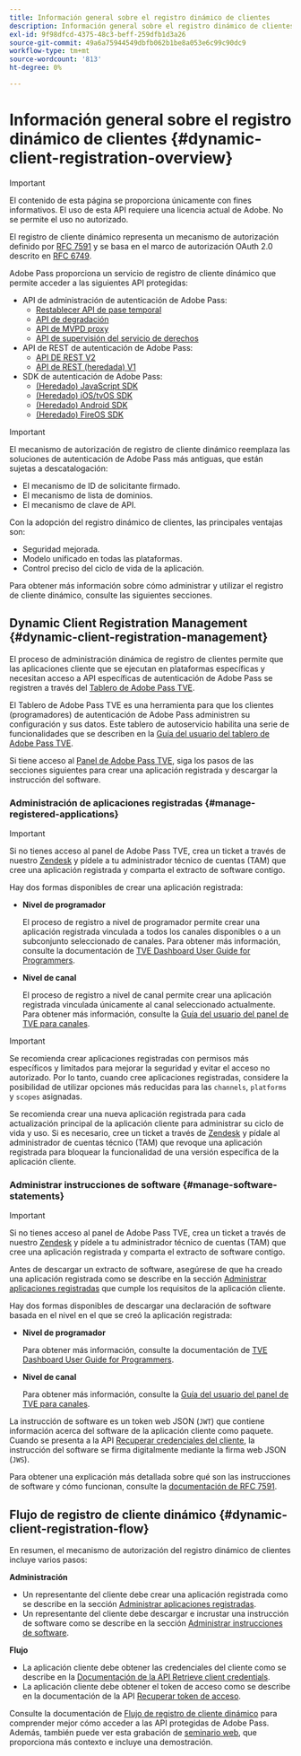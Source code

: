```yaml
---
title: Información general sobre el registro dinámico de clientes
description: Información general sobre el registro dinámico de clientes
exl-id: 9f98dfcd-4375-48c3-beff-259dfb1d3a26
source-git-commit: 49a6a75944549dbfb062b1be8a053e6c99c90dc9
workflow-type: tm+mt
source-wordcount: '813'
ht-degree: 0%

---
```


# Información general sobre el registro dinámico de clientes {#dynamic-client-registration-overview}

>[!IMPORTANT]
>
> El contenido de esta página se proporciona únicamente con fines informativos. El uso de esta API requiere una licencia actual de Adobe. No se permite el uso no autorizado.

El registro de cliente dinámico representa un mecanismo de autorización definido por [RFC 7591](https://datatracker.ietf.org/doc/html/rfc7591) y se basa en el marco de autorización OAuth 2.0 descrito en [RFC 6749](https://datatracker.ietf.org/doc/html/rfc6749).

Adobe Pass proporciona un servicio de registro de cliente dinámico que permite acceder a las siguientes API protegidas:

* API de administración de autenticación de Adobe Pass:
   * [Restablecer API de pase temporal](../../features-premium/temporary-access/temp-pass-feature.md#reset-tempass-api-access)
   * [API de degradación](../../features-premium/degraded-access/degradation-feature.md#degradation-api-access)
   * [API de MVPD proxy](../../../integration-guide-mvpds/proxy-mvpd-webserv.md)
   * [API de supervisión del servicio de derechos](../../features-premium/esm/entitlement-service-monitoring-api.md)
* API de REST de autenticación de Adobe Pass:
   * [API DE REST V2](../rest-api-v2/apis/rest-api-v2-apis-overview.md)
   * [API de REST (heredada) V1](../../legacy/rest-api-v1/rest-api-reference.md)
* SDK de autenticación de Adobe Pass:
   * [(Heredado) JavaScript SDK](../../legacy/sdks/javascript-sdk/javascript-sdk-api-reference.md)
   * [(Heredado) iOS/tvOS SDK](../../legacy/sdks/ios-tvos-sdk/iostvos-sdk-api-reference.md)
   * [(Heredado) Android SDK](../../legacy/sdks/android-sdk/android-sdk-api-reference.md)
   * [(Heredado) FireOS SDK](../../legacy/sdks/fireos-sdk/amazon-fireos-native-client-api-reference.md)

>[!IMPORTANT]
>
> El mecanismo de autorización de registro de cliente dinámico reemplaza las soluciones de autenticación de Adobe Pass más antiguas, que están sujetas a descatalogación:
>
> * El mecanismo de ID de solicitante firmado.
> * El mecanismo de lista de dominios.
> * El mecanismo de clave de API.

Con la adopción del registro dinámico de clientes, las principales ventajas son:

* Seguridad mejorada.
* Modelo unificado en todas las plataformas.
* Control preciso del ciclo de vida de la aplicación.

Para obtener más información sobre cómo administrar y utilizar el registro de cliente dinámico, consulte las siguientes secciones.

## Dynamic Client Registration Management {#dynamic-client-registration-management}

El proceso de administración dinámica de registro de clientes permite que las aplicaciones cliente que se ejecutan en plataformas específicas y necesitan acceso a API específicas de autenticación de Adobe Pass se registren a través del [Tablero de Adobe Pass TVE](https://experience.adobe.com/#/pass/authentication).

El Tablero de Adobe Pass TVE es una herramienta para que los clientes (programadores) de autenticación de Adobe Pass administren su configuración y sus datos. Este tablero de autoservicio habilita una serie de funcionalidades que se describen en la [Guía del usuario del tablero de Adobe Pass TVE](../../../user-guide-tve-dashboard/tve-dashboard-overview.md).

Si tiene acceso al [Panel de Adobe Pass TVE](https://experience.adobe.com/#/pass/authentication), siga los pasos de las secciones siguientes para crear una aplicación registrada y descargar la instrucción del software.

### Administración de aplicaciones registradas {#manage-registered-applications}

>[!IMPORTANT]
>
> Si no tienes acceso al panel de Adobe Pass TVE, crea un ticket a través de nuestro [Zendesk](https://adobeprimetime.zendesk.com) y pídele a tu administrador técnico de cuentas (TAM) que cree una aplicación registrada y comparta el extracto de software contigo.

Hay dos formas disponibles de crear una aplicación registrada:

* **Nivel de programador**

  El proceso de registro a nivel de programador permite crear una aplicación registrada vinculada a todos los canales disponibles o a un subconjunto seleccionado de canales. Para obtener más información, consulte la documentación de [TVE Dashboard User Guide for Programmers](../../../user-guide-tve-dashboard/tve-dashboard-programmers.md).


* **Nivel de canal**

  El proceso de registro a nivel de canal permite crear una aplicación registrada vinculada únicamente al canal seleccionado actualmente. Para obtener más información, consulte la [Guía del usuario del panel de TVE para canales](../../../user-guide-tve-dashboard/tve-dashboard-channels.md).

>[!IMPORTANT]
>
> Se recomienda crear aplicaciones registradas con permisos más específicos y limitados para mejorar la seguridad y evitar el acceso no autorizado. Por lo tanto, cuando cree aplicaciones registradas, considere la posibilidad de utilizar opciones más reducidas para las `channels`, `platforms` y `scopes` asignadas.
>
> Se recomienda crear una nueva aplicación registrada para cada actualización principal de la aplicación cliente para administrar su ciclo de vida y uso. Si es necesario, cree un ticket a través de [Zendesk](https://adobeprimetime.zendesk.com) y pídale al administrador de cuentas técnico (TAM) que revoque una aplicación registrada para bloquear la funcionalidad de una versión específica de la aplicación cliente.

### Administrar instrucciones de software {#manage-software-statements}

>[!IMPORTANT]
>
> Si no tienes acceso al panel de Adobe Pass TVE, crea un ticket a través de nuestro [Zendesk](https://adobeprimetime.zendesk.com) y pídele a tu administrador técnico de cuentas (TAM) que cree una aplicación registrada y comparta el extracto de software contigo.

Antes de descargar un extracto de software, asegúrese de que ha creado una aplicación registrada como se describe en la sección [Administrar aplicaciones registradas](#manage-registered-applications) que cumple los requisitos de la aplicación cliente.

Hay dos formas disponibles de descargar una declaración de software basada en el nivel en el que se creó la aplicación registrada:

* **Nivel de programador**

  Para obtener más información, consulte la documentación de [TVE Dashboard User Guide for Programmers](../../../user-guide-tve-dashboard/tve-dashboard-programmers.md).

* **Nivel de canal**

  Para obtener más información, consulte la [Guía del usuario del panel de TVE para canales](../../../user-guide-tve-dashboard/tve-dashboard-channels.md).

La instrucción de software es un token web JSON (`JWT`) que contiene información acerca del software de la aplicación cliente como paquete. Cuando se presenta a la API [Recuperar credenciales del cliente](apis/dynamic-client-registration-apis-retrieve-client-credentials.md), la instrucción del software se firma digitalmente mediante la firma web JSON (`JWS`).

Para obtener una explicación más detallada sobre qué son las instrucciones de software y cómo funcionan, consulte la [documentación de RFC 7591](https://tools.ietf.org/html/rfc7591).

## Flujo de registro de cliente dinámico {#dynamic-client-registration-flow}

En resumen, el mecanismo de autorización del registro dinámico de clientes incluye varios pasos:

**Administración**

* Un representante del cliente debe crear una aplicación registrada como se describe en la sección [Administrar aplicaciones registradas](#manage-registered-applications).
* Un representante del cliente debe descargar e incrustar una instrucción de software como se describe en la sección [Administrar instrucciones de software](#manage-software-statements).

**Flujo**

* La aplicación cliente debe obtener las credenciales del cliente como se describe en la [Documentación de la API Retrieve client credentials](apis/dynamic-client-registration-apis-retrieve-client-credentials.md).
* La aplicación cliente debe obtener el token de acceso como se describe en la documentación de la API [Recuperar token de acceso](apis/dynamic-client-registration-apis-retrieve-access-token.md).

Consulte la documentación de [Flujo de registro de cliente dinámico](flows/dynamic-client-registration-flow.md) para comprender mejor cómo acceder a las API protegidas de Adobe Pass. Además, también puede ver esta grabación de [seminario web](https://my.adobeconnect.com/pzkp8ujrigg1/), que proporciona más contexto e incluye una demostración.
